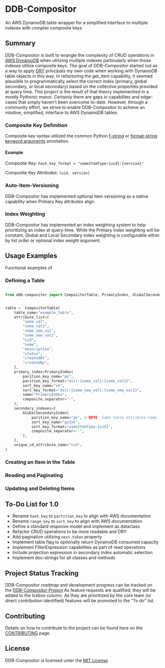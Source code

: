# DDB-Compositor
An AWS DynamoDB table wrapper for a simplified interface to multiple indexes with complex composite keys

## Summary
DDB-Compositor is built to wrangle the complexity of CRUD operations in [AWS DynamoDB](https://aws.amazon.com/dynamodb/) when utilizing multiple indexes particularly when those indexes utilize composite keys. The goal of DDB-Compositor started out as a way to apply [DRY](https://en.wikipedia.org/wiki/Don%27t_repeat_yourself) principals my own code when working with DynamoDB table objects in this way. In refactoring the get_item capability, it seemed plausible to programmatically select the correct index (primary, global secondary, or local secondary) based on the collective properties provided at query time. This project is the result of that theory implementied in a mostly Pythonic manor. Certainly there are gaps in capabilites and edge-cases that simply haven't been overcome to-date. However, through a community effort, we strive to enable DDB-Compositor to achieve an intuitive, simplified, interface to AWS DynamoDB tables.

### Composite Key Definition
Composite key syntax utilized the common Python [f-string](https://realpython.com/python-f-strings/#f-strings-a-new-and-improved-way-to-format-strings-in-python) or [format-string keyword arguments](https://realpython.com/python-formatted-output/#keyword-arguments) annotation.
#### Example
Composite Key: `hash_key_format = "someItemType:{uid}:{version}"`

Composite Key Attributes: `[uid, version]`

### Auto-Item-Versioning
DDB-Compositor has implemented optional item versioning as a native capability when Primary Key attributes align.

### Index Weighting
DDB-Compositor has implemented an index weighting system to help prioritizing an index at query-time. While the Primary index weighting will be constant, Global and Local Secondary index weighting is configurable either by list order or optional index weight argument.

## Usage Examples
Functional examples of 
### Defining a Table
```python

from ddb-compositor import CompositorTable, PrimaryIndex, GlobalSecondaryIndex


table =  CompositorTable(
    table_name="example_table",
    attribute_list=[
        "some_val",
        "some_val2",
        "some_new_val",
        "some_new_val2",
        "uid",
        "name",
        "description",
        "status",
        "createdAt",
        "createdBy",
    ],
    primary_index=PrimaryIndex(
        parition_key_name="pk",
        parition_key_format="aslr:{some_val}:{some_val2}",
        sort_key_name="sk",
        sort_key_format="dslr:{some_new_val}:{some_new_val2}",
        name="PrimaryIndex",
        composite_separator=":",
    ),
    secondary_indexes=[
        GlobalSecondaryIndex(
            parition_key_name="pk", # NOTE: Same table attribute name. partition_key_format is not required.
            sort_key_name="gs1sk",
            sort_key_format="someItemType:{uid}",
            composite_separator=":",
        ),
    ],
    unique_id_attribute_name="uid",
)
```

### Creating an Item in the Table

### Reading and Paginating

### Updating and Deleting Items


## To-Do List for 1.0
- Rename `hash_key` to `partition_key` to align with AWS documentation
- Rename `range_key` to `sort_key` to align with AWS documentation
- Define a standard response model and implement as dataclass
- Refactor CRUD operations to be more readable and DRY
- Add pagination utilizing `next_token` property
- Implement table flag to optionally return DynamoDB consumed capacity
- Implement FilterExpression capabilities as part of read operations
- Include projection expression in secondary index automatic selection
- Implement doc-strings for all classes and methods

## Project Status Tracking
DDB-Compositor roadmap and development progress can be tracked on the [DDB-Compositor Project](https://github.com/travisdieckmann/ddb-compositor/projects/1) As feature requests are qualified, they will be added to the Icebox column. As they are prioritized by the core team (or direct contribution identified) features will be promoted to the "To do" list.

## Contributing
Details on how to contribute to the project can be found here on the [CONTRIBUTING](https://github.com/travisdieckmann/ddb-compositor/blob/main/CONTRIBUTING.md) page.

## License
DDB-Compositor is licensed unter the [MIT License](https://github.com/travisdieckmann/ddb-compositor/blob/main/LICENSE)